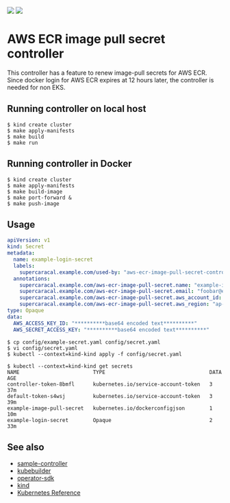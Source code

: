 ![](https://github.com/supercaracal/aws-ecr-image-pull-secret-controller/workflows/Test/badge.svg?branch=master)
![](https://github.com/supercaracal/aws-ecr-image-pull-secret-controller/workflows/Release/badge.svg)

AWS ECR image pull secret controller
===============================================================================

This controller has a feature to renew image-pull secrets for AWS ECR.
Since docker login for AWS ECR expires at 12 hours later, the controller is needed for non EKS.

## Running controller on local host
```
$ kind create cluster
$ make apply-manifests
$ make build
$ make run
```

## Running controller in Docker
```
$ kind create cluster
$ make apply-manifests
$ make build-image
$ make port-forward &
$ make push-image
```

## Usage
```yaml
apiVersion: v1
kind: Secret
metadata:
  name: example-login-secret
  labels:
    supercaracal.example.com/used-by: "aws-ecr-image-pull-secret-controller"
  annotations:
    supercaracal.example.com/aws-ecr-image-pull-secret.name: "example-image-pull-secret"
    supercaracal.example.com/aws-ecr-image-pull-secret.email: "foobar@example.com"
    supercaracal.example.com/aws-ecr-image-pull-secret.aws_account_id: "000000000000"
    supercaracal.example.com/aws-ecr-image-pull-secret.aws_region: "ap-northeast-1"
type: Opaque
data:
  AWS_ACCESS_KEY_ID: "**********base64 encoded text**********"
  AWS_SECRET_ACCESS_KEY: "**********base64 encoded text**********"
```

```
$ cp config/example-secret.yaml config/secret.yaml
$ vi config/secret.yaml
$ kubectl --context=kind-kind apply -f config/secret.yaml
```

```
$ kubectl --context=kind-kind get secrets
NAME                        TYPE                                  DATA   AGE
controller-token-8bmfl      kubernetes.io/service-account-token   3      37m
default-token-s4wsj         kubernetes.io/service-account-token   3      39m
example-image-pull-secret   kubernetes.io/dockerconfigjson        1      10m
example-login-secret        Opaque                                2      33m
```

## See also
* [sample-controller](https://github.com/kubernetes/sample-controller)
* [kubebuilder](https://github.com/kubernetes-sigs/kubebuilder)
* [operator-sdk](https://github.com/operator-framework/operator-sdk)
* [kind](https://github.com/kubernetes-sigs/kind)
* [Kubernetes Reference](https://kubernetes.io/docs/reference/)
